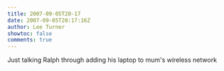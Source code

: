 ```yaml
---
title: 2007-09-05T20-17
date: 2007-09-05T20:17:16Z
author: Lee Turner
showtoc: false
comments: true
---
```


Just talking Ralph through adding his laptop to mum's wireless network

